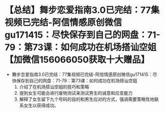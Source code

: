 # 【总结】舞步恋爱指南3.0已完结：77集视频已完结-阿信情感原创微信gu171415：尽快保存到自己的网盘：71-79：第73课：如何成功在机场搭讪空姐【加微信156066050获取十大赠品】

-   舞步恋爱指南3.0已完结：77集视频已完结-阿信情感原创微信gu171415：尽快保存到自己的网盘：71-79：第73课：如何成功在机场搭讪空姐
    1.  介绍了在机场搭讪空姐的技巧和策略
    2.  提到女生可能会进行废物测试来测试男生的诚意和应变能力
    3.  解释了女生留下九个号码的目的和男生应对的方式，强调需要策略性地联系女生以获得成功。